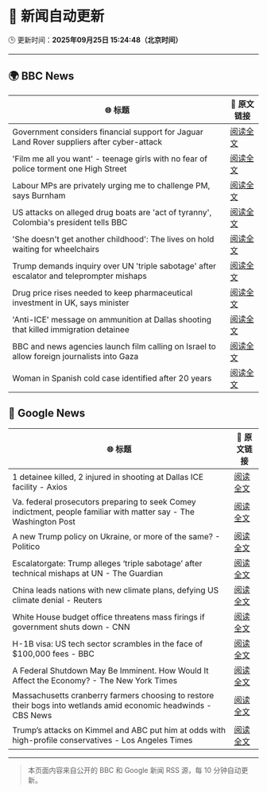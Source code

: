 # 🧠 新闻自动更新

🕒 更新时间：**2025年09月25日 15:24:48（北京时间）**

---

## 🌍 BBC News

| 🌐 标题 | 🔗 原文链接 |
|--------|-------------|
| Government considers financial support for Jaguar Land Rover suppliers after cyber-attack | [阅读全文](https://www.bbc.com/news/articles/c62nv0xx32go?at_medium=RSS&at_campaign=rss) |
| 'Film me all you want' - teenage girls with no fear of police torment one High Street | [阅读全文](https://www.bbc.com/news/articles/c0q751vlxw1o?at_medium=RSS&at_campaign=rss) |
| Labour MPs are privately urging me to challenge PM, says Burnham | [阅读全文](https://www.bbc.com/news/articles/c7v1m873mjyo?at_medium=RSS&at_campaign=rss) |
| US attacks on alleged drug boats are 'act of tyranny', Colombia's president tells BBC | [阅读全文](https://www.bbc.com/news/articles/cy8rjp178mno?at_medium=RSS&at_campaign=rss) |
| 'She doesn't get another childhood': The lives on hold waiting for wheelchairs | [阅读全文](https://www.bbc.com/news/articles/cm2zwm8m41mo?at_medium=RSS&at_campaign=rss) |
| Trump demands inquiry over UN 'triple sabotage' after escalator and teleprompter mishaps | [阅读全文](https://www.bbc.com/news/articles/c3dr0zrr1kpo?at_medium=RSS&at_campaign=rss) |
| Drug price rises needed to keep pharmaceutical investment in UK, says minister | [阅读全文](https://www.bbc.com/news/articles/cre53qgey0eo?at_medium=RSS&at_campaign=rss) |
| 'Anti-ICE' message on ammunition at Dallas shooting that killed immigration detainee | [阅读全文](https://www.bbc.com/news/articles/ckge9d26z1ro?at_medium=RSS&at_campaign=rss) |
| BBC and news agencies launch film calling on Israel to allow foreign journalists into Gaza | [阅读全文](https://www.bbc.com/news/articles/c8d7yrp80m8o?at_medium=RSS&at_campaign=rss) |
| Woman in Spanish cold case identified after 20 years | [阅读全文](https://www.bbc.com/news/articles/cj4yqwnl1q7o?at_medium=RSS&at_campaign=rss) |

## 📰 Google News

| 🌐 标题 | 🔗 原文链接 |
|--------|-------------|
| 1 detainee killed, 2 injured in shooting at Dallas ICE facility - Axios | [阅读全文](https://news.google.com/rss/articles/CBMiekFVX3lxTE54X1N4YjVLWDZFT3AtdW43eWlfY1Y2dHR3Q2trUk02S0t5TE1NYjB3VC1UdFJOTVBXRzU3MF9raUJqNC13WEszQ2R6NkhXX3daM0NZM3hnQS1laTI0ODA4aGFVU185clZ3Y0toOFBtSUc0Ymp6RXgwT3hB?oc=5) |
| Va. federal prosecutors preparing to seek Comey indictment, people familiar with matter say - The Washington Post | [阅读全文](https://news.google.com/rss/articles/CBMiowFBVV95cUxOZ2NHbmVmQ2w1TlJ3Z2F6ZTlkRURjajVxUUNObWlsbVdKVGRNLXpnOXVfbE9RRzZHR3drUFdpc3ctVDkzQ0s4SUZXMFFBbDJfS3hMTWxtNEM1b3VjWURBdUlhNjFnZWRIU2dFMUQ3SmVfZVVKMy16dmprN3J0OTFBUTlGSFFyZW9lMUUyOVg0dks3RTV2TERMYkpNa3NwWk9rSFZB?oc=5) |
| A new Trump policy on Ukraine, or more of the same? - Politico | [阅读全文](https://news.google.com/rss/articles/CBMiggFBVV95cUxOdWRjVS1FR3hPYVc4NjIwSzd0SzBvY3BXUVI5VWRyR0tRZkVmXzQwMk9rS3NNbWNJSXdZSkdXSWxCckJJZmZCRnFicktncGptcUNzbUdiTW5zeFVpcmFYTm5hdk5nYUdrQ0ViTGV0UmNDQXBYSS1vaVBqYWVkX1pBclNn?oc=5) |
| Escalatorgate: Trump alleges ‘triple sabotage’ after technical mishaps at UN - The Guardian | [阅读全文](https://news.google.com/rss/articles/CBMisAFBVV95cUxQWExiUW5JV2xTWktSYTNjamRpRDNMNjJzS09iRVhibWcxbVdMR0J0dkd5bHVMSHJZWnFMNHBVQmxKQjlWLXg4Zkt5VHZkcHNld3dMN3huYXh0RE9GOGZHbWc4eUx0TmJzVFVldFR2bWdLMzhVQXFudE40SkFqNmlvaUpIcU9MNzJqcFVUN01YR1VoSzZHOXgtVDVFbWJYRnpWRVk0SWE1dWVmbGcyWjYyTg?oc=5) |
| China leads nations with new climate plans, defying US climate denial - Reuters | [阅读全文](https://news.google.com/rss/articles/CBMivgFBVV95cUxQd1lNRV9DZVBWd0c1Y1o2amhoZXVETG81Q3BsdVpGZ0VUQlB3eHNfZm1VM21fcmRkZHlxNFB2M08wZHZleEVsTTdiWFc4TVdHSDBST2N4OThNdm94VkZKbXB3QVRQb1ZlVW5xdUU3aEMzb3BRd0h3Z1ZTRlhEVE1CSm5lRml2em1XeGREWkMtd3dTYU1VSjN3ejJSdVNoUFNmV01mTklkakptU2JfVDZoWTdpRy1oTjZiMV9tZkRR?oc=5) |
| White House budget office threatens mass firings if government shuts down - CNN | [阅读全文](https://news.google.com/rss/articles/CBMijgFBVV95cUxORno1d2pVanBMYTRIQllBdXVlanFYU3FQT3ZrdnVoeU02LUI1SUl5ZUNNNUVGYTNoU0ZXNThYUnBCTC1zdlNaWTFMZlpKLWtxdkZ4REZCTF9iek9RUDdEM0lXVFVyRWM4RXlwOTNOZTFJai1qM1RuelpSdldGcEJIM2lYMlVRWG41a1BEMHZn?oc=5) |
| H-1B visa: US tech sector scrambles in the face of $100,000 fees - BBC | [阅读全文](https://news.google.com/rss/articles/CBMiWkFVX3lxTE1FZjdrTGJ3cGZTcDQ5SWVrYmYxNHJHODgxYnp3Qzl3Tkg1WTF4ZDFrNUpGZFdULXJFLVpPelg3RThnS0loT2RQY1VycWJUZ2JfTUlOVWNLZWFUZ9IBX0FVX3lxTE14T0MxMm9yYW91QXZlNnFCcE5lMm9ocjlyRXJkQmxETU9DZjFfWXEyX0VrdUdQMGRKQmxFVjBBdXRoXzRlTjgxc3ZYOGdSbzJfZTdrNTJ2U2ZyMTRCbzFN?oc=5) |
| A Federal Shutdown May Be Imminent. How Would It Affect the Economy? - The New York Times | [阅读全文](https://news.google.com/rss/articles/CBMiigFBVV95cUxPZmtST0gzZjN1NlFqaXRyQmI3eFVvQ0R2YVJHZkw5ZmVfVmV1SDQwWmw3UUhITEdmNzduZVI3amVsRzhrTkNUSWRfOWQzY3VNd0JMTHhrNzhsT2c0azN1Z2JacExvdVhGenZRUkhhQnczV01OQk9WSzFIY1p2ZWZIanJkMFVWemNtRHc?oc=5) |
| Massachusetts cranberry farmers choosing to restore their bogs into wetlands amid economic headwinds - CBS News | [阅读全文](https://news.google.com/rss/articles/CBMioAFBVV95cUxPZ005U3pFVnRySUdpN04zNUF2LUhEc29vU0ZTczNodGozYnYtbVJDQVR6ZXVGQ2Q1elJXVzlVc01NNFpUZXkybTVrUWtRWS10NEJTcnBtUXFDeWVOY1BNaV92Z3MzSmpFNWlDODhXWnFndFU0R2RRc2ttVWtzVFFLTU5XU3FkYVJuQ3dUTFpOQ2trWm0yR0xmVGEtaTRVYUU40gGmAUFVX3lxTE05dFZwNVNPeExyMlpWWkhib0c1bGp1V1FGSS1UczNpbDg2SzFFcjQ1RFJ5ekdGYUhQZEZYcFZKd3Fzc2pXMG1qVUlOOXQ0M0lRT0xraWF5VWM4STFqS2htdXB6eFRqcERCUDhleWhReUhIaEU1bWY5dkE1T2l3cnVsd2hYSXkzQ0JicG96eGR6RmVhSjd6bkxoajBXQVZkSktuTkg1ZWc?oc=5) |
| Trump’s attacks on Kimmel and ABC put him at odds with high-profile conservatives - Los Angeles Times | [阅读全文](https://news.google.com/rss/articles/CBMiowFBVV95cUxOcHEtTTNXazVqS3Nxa2pnSWdCWGJVOUtqRFR0QWJQTzZlbUhfNUNGY0VKaDlBRE1FZ3VGV0JKTFRseFRnV2dpZ0lHcXJYNFg0MVFVVkZJU2pkMHJqUEpydXByWTI5WUtkaGczYWxfbVQwMEQ5eW9xakEyQUpZWW03V0JlcUZHU29tWmE1RkxjSTVVUGk3OGlBYXVoMXlaZXpreTFJ?oc=5) |

---
> 本页面内容来自公开的 BBC 和 Google 新闻 RSS 源，每 10 分钟自动更新。